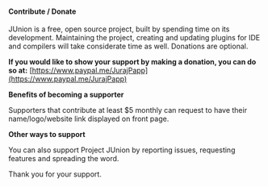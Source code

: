 #### Contribute / Donate

JUnion is a free, open source project, built by spending time on its development. Maintaining the project, creating and updating plugins for IDE and compilers will take considerate time as well. Donations are optional.

**If you would like to show your support by making a donation, you can do so at:**
[https://www.paypal.me/JurajPapp](https://www.paypal.me/JurajPapp)

**Benefits of becoming a supporter**

Supporters that contribute at least $5 monthly can request to have their name/logo/website link displayed on front page. 

**Other ways to support**

You can also support Project JUnion by reporting issues, requesting features and spreading the word.

Thank you for your support.
